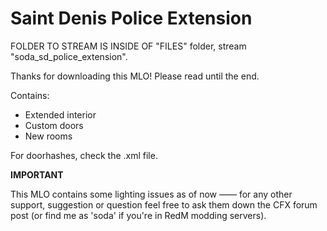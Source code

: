 # Saint Denis Police Extension

FOLDER TO STREAM IS INSIDE OF "FILES" folder, stream "soda_sd_police_extension".

Thanks for downloading this MLO! Please read until the end.

Contains:
- Extended interior
- Custom doors
- New rooms

For doorhashes, check the .xml file.

**IMPORTANT**

This MLO contains some lighting issues as of now —— for any other support, suggestion or question feel free to ask them down the CFX forum post (or find me as 'soda' if you're in RedM modding servers).
